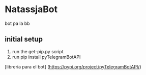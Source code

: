 # NatassjaBot
bot pa la bb

## initial setup

1. run the get-pip.py script
2. run pip install pyTelegramBotAPI


[libreria para el bot] (https://pypi.org/project/pyTelegramBotAPI/)

